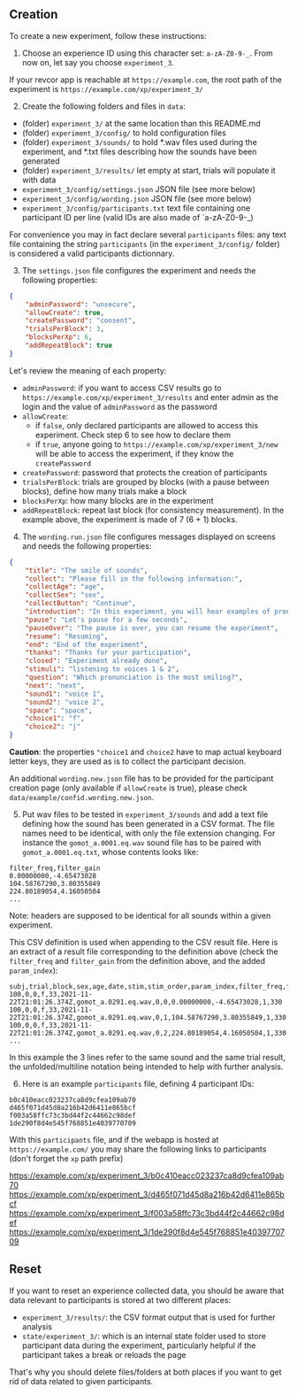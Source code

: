 ## Creation

To create a new experiment, follow these instructions:

1. Choose an experience ID using this character set: `a-zA-Z0-9-_`. From now on, let say you choose `experiment_3`.

If your revcor app is reachable at `https://example.com`, the root path of the experiment is `https://example.com/xp/experiment_3/`

2. Create the following folders and files in `data`:

* (folder) `experiment_3/` at the same location than this README.md
* (folder) `experiment_3/config/` to hold configuration files
* (folder) `experiment_3/sounds/` to hold *.wav files used during the experiment, and *.txt files describing how the sounds have been generated
* (folder) `experiment_3/results/` let empty at start, trials will populate it with data
* `experiment_3/config/settings.json` JSON file (see more below)
* `experiment_3/config/wording.json` JSON file (see more below)
* `experiment_3/config/participants.txt` text file containing one participant ID per line (valid IDs are also made of `a-zA-Z0-9-_)

For convenience you may in fact declare several `participants` files: any text file containing the string `participants` (in the `experiment_3/config/` folder) is considered a valid participants dictionnary.

3. The `settings.json` file configures the experiment and needs the following properties:

```json
{
    "adminPassword": "unsecure",
    "allowCreate": true,
    "createPassword": "consent",
    "trialsPerBlock": 3,
    "blocksPerXp": 6,
    "addRepeatBlock": true
}
```

Let's review the meaning of each property:

* `adminPassword`: if you want to access CSV results go to `https://example.com/xp/experiment_3/results` and enter admin as the login and the value of `adminPassword` as the password
* `allowCreate`:
    * if `false`, only declared participants are allowed to access this experiment. Check step 6 to see how to declare them
    * if `true`, anyone going to `https://example.com/xp/experiment_3/new` will be able to access the experiment, if they know the `createPassword` 
* `createPassword`: password that protects the creation of participants
* `trialsPerBlock`: trials are grouped by blocks (with a pause between blocks), define how many trials make a block
* `blocksPerXp`: how many blocks are in the experiment
* `addRepeatBlock`: repeat last block (for consistency measurement). In the example above, the experiment is made of 7 (6 + 1) blocks.

4. The `wording.run.json` file configures messages displayed on screens and needs the following properties:

```json
{
    "title": "The smile of sounds",
    "collect": "Please fill in the following information:",
    "collectAge": "age",
    "collectSex": "sex",
    "collectButton": "Continue",
    "introduction": "In this experiment, you will hear examples of pronunciations of the sound /a/, and we ask you to judge which one you think was pronounced with the most smile.",
    "pause": "Let's pause for a few seconds",
    "pauseOver": "The pause is over, you can resume the experiment",
    "resume": "Resuming",
    "end": "End of the experiment",
    "thanks": "Thanks for your participation",
    "closed": "Experiment already done",
    "stimuli": "listening to voices 1 & 2",
    "question": "Which pronunciation is the most smiling?",
    "next": "next",
    "sound1": "voice 1",
    "sound2": "voice 2",
    "space": "space",
    "choice1": "f",
    "choice2": "j"
}
```

**Caution**: the properties `"choice1` and `choice2` have to map actual keyboard letter keys, they are used as is to collect the participant decision.

An additional `wording.new.json` file has to be provided for the participant creation page (only available if `allowCreate` is true), please check `data/example/confid.wording.new.json`.

5. Put wav files to be tested in `experiment_3/sounds` and add a text file defining how the sound has been generated in a CSV format. The file names need to be identical, with only the file extension changing. For instance the `gomot_a.0001.eq.wav` sound file has to be paired with `gomot_a.0001.eq.txt`, whose contents looks like:

```csv
filter_freq,filter_gain
0.00000000,-4.65473028
104.58767290,3.80355849
224.80189054,4.16050504
...
```

Note: headers are supposed to be identical for all sounds within a given experiment.

This CSV definition is used when appending to the CSV result file. Here is an extract of a result file corresponding to the definition above (check the `filter_freq` and `filter_gain` from the definition above, and the added `param_index`):

```csv
subj,trial,block,sex,age,date,stim,stim_order,param_index,filter_freq,filter_gain,response,rt
100,0,0,f,33,2021-11-22T21:01:26.374Z,gomot_a.0291.eq.wav,0,0,0.00000000,-4.65473028,1,330
100,0,0,f,33,2021-11-22T21:01:26.374Z,gomot_a.0291.eq.wav,0,1,104.58767290,3.80355849,1,330
100,0,0,f,33,2021-11-22T21:01:26.374Z,gomot_a.0291.eq.wav,0,2,224.80189054,4.16050504,1,330
...
```

In this example the 3 lines refer to the same sound and the same trial result, the unfolded/multiline notation being intended to help with further analysis.

6. Here is an example `participants` file, defining 4 participant IDs:
```text
b0c410eacc023237ca8d9cfea109ab70
d465f071d45d8a216b42d6411e865bcf
f003a58ffc73c3bd44f2c44662c98def
1de290f8d4e545f768851e4039770709
```

With this `participants` file, and if the webapp is hosted at `https://example.com/` you may share the following links to participants (don't forget the `xp` path prefix)

https://example.com/xp/experiment_3/b0c410eacc023237ca8d9cfea109ab70
https://example.com/xp/experiment_3/d465f071d45d8a216b42d6411e865bcf
https://example.com/xp/experiment_3/f003a58ffc73c3bd44f2c44662c98def
https://example.com/xp/experiment_3/1de290f8d4e545f768851e4039770709

## Reset

If you want to reset an experience collected data, you should be aware that data relevant to participants is stored at two different places:

- `experiment_3/results/`: the CSV format output that is used for further analysis
- `state/experiment_3/`: which is an internal state folder used to store participant data during the experiment, particularly helpful if the participant takes a break or reloads the page

That's why you should delete files/folders at both places if you want to get rid of data related to given participants.